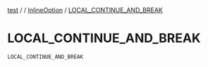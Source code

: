 [test](out.md) / [](out.md) / [InlineOption](out.md) / [LOCAL_CONTINUE_AND_BREAK](out.md)


# LOCAL_CONTINUE_AND_BREAK

`LOCAL_CONTINUE_AND_BREAK`


